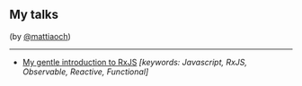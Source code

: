 ## My talks
(by [@mattiaoch](https://twitter.com/MattiaOch))

- - -
- [My gentle introduction to RxJS](https://github.com/mattiaocchiuto/talks/tree/master/RxJS) _[keywords: Javascript, RxJS, Observable, Reactive, Functional]_
